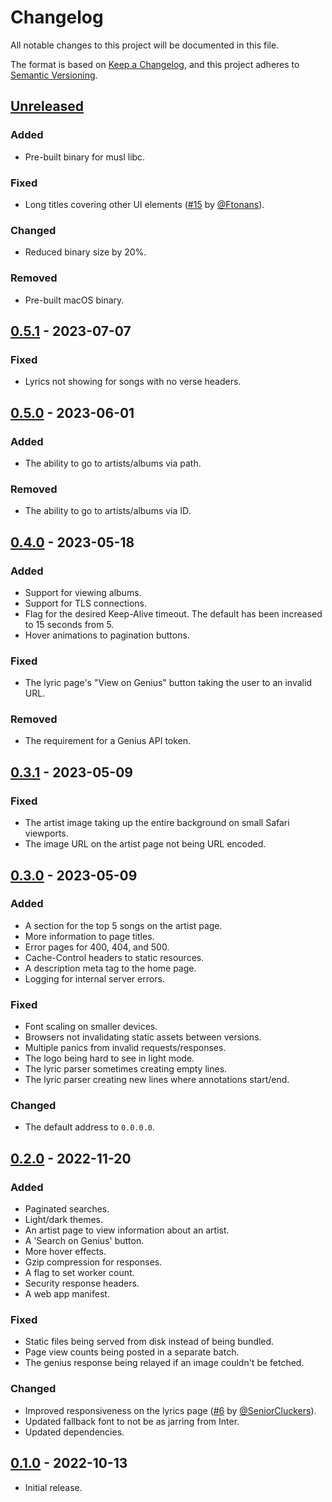 # Changelog

All notable changes to this project will be documented in this file.

The format is based on [Keep a Changelog](https://keepachangelog.com/en/1.1.0/),
and this project adheres to [Semantic Versioning](https://semver.org/spec/v2.0.0.html).


## [Unreleased]

### Added
- Pre-built binary for musl libc.

### Fixed
- Long titles covering other UI elements ([#15] by [@Ftonans]).

### Changed
- Reduced binary size by 20%.

### Removed
- Pre-built macOS binary. 


## [0.5.1] - 2023-07-07

### Fixed
- Lyrics not showing for songs with no verse headers.


## [0.5.0] - 2023-06-01

### Added
- The ability to go to artists/albums via path.

### Removed
- The ability to go to artists/albums via ID.


## [0.4.0] - 2023-05-18

### Added
- Support for viewing albums.
- Support for TLS connections.
- Flag for the desired Keep-Alive timeout. The default has been increased to 15 seconds from 5.
- Hover animations to pagination buttons.

### Fixed
- The lyric page's "View on Genius" button taking the user to an invalid URL.

### Removed
- The requirement for a Genius API token.


## [0.3.1] - 2023-05-09

### Fixed
- The artist image taking up the entire background on small Safari viewports.
- The image URL on the artist page not being URL encoded.


## [0.3.0] - 2023-05-09

### Added
- A section for the top 5 songs on the artist page.
- More information to page titles.
- Error pages for 400, 404, and 500.
- Cache-Control headers to static resources.
- A description meta tag to the home page.
- Logging for internal server errors.

### Fixed
- Font scaling on smaller devices.
- Browsers not invalidating static assets between versions.
- Multiple panics from invalid requests/responses.
- The logo being hard to see in light mode.
- The lyric parser sometimes creating empty lines.
- The lyric parser creating new lines where annotations start/end.

### Changed
- The default address to `0.0.0.0`.


## [0.2.0] - 2022-11-20

### Added
- Paginated searches.
- Light/dark themes.
- An artist page to view information about an artist.
- A 'Search on Genius' button.
- More hover effects.
- Gzip compression for responses.
- A flag to set worker count.
- Security response headers.
- A web app manifest.

### Fixed
- Static files being served from disk instead of being bundled.
- Page view counts being posted in a separate batch.
- The genius response being relayed if an image couldn't be fetched.

### Changed
- Improved responsiveness on the lyrics page ([#6] by [@SeniorCluckers]).
- Updated fallback font to not be as jarring from Inter.
- Updated dependencies.


## [0.1.0] - 2022-10-13

- Initial release.


<!-- Users -->
[@Ftonans]: https://github.com/Ftonans
[@SeniorCluckers]: https://github.com/SeniorCluckers

<!-- Pull Requests -->
[#15]: https://github.com/Insprill/intellectual/pull/15
[#6]: https://github.com/Insprill/intellectual/pull/6

<!-- Diffs -->
[Unreleased]: https://github.com/Insprill/intellectual/compare/v0.5.1...HEAD
[0.5.1]: https://github.com/Insprill/intellectual/compare/v0.5.0...v0.5.1
[0.5.0]: https://github.com/Insprill/intellectual/compare/v0.4.0...v0.5.0
[0.4.0]: https://github.com/Insprill/intellectual/compare/v0.3.1...v0.4.0
[0.3.1]: https://github.com/Insprill/intellectual/compare/v0.3.0...v0.3.1
[0.3.0]: https://github.com/Insprill/intellectual/compare/v0.2.0...v0.3.0
[0.2.0]: https://github.com/Insprill/intellectual/compare/v0.1.0...v0.2.0
[0.1.0]: https://github.com/Insprill/intellectual/releases/tag/v0.1.0
